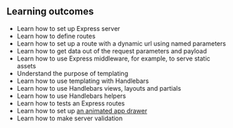 ## Learning outcomes

- Learn how to set up Express server
- Learn how to define routes
- Learn how to set up a route with a dynamic url using named parameters
- Learn how to get data out of the request parameters and payload
- Learn how to use Express middleware, for example, to serve static assets
- Understand the purpose of templating
- Learn how to use templating with Handlebars
- Learn how to use Handlebars views, layouts and partials
- Learn how to use Handlebars helpers
- Learn how to tests an Express routes
- Learn how to set up [an animated app drawer](http://www.material-ui.com/#/components/drawer)
- Learn how to make server validation 


